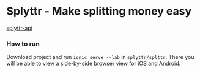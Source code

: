 # Splyttr - Make splitting money easy

[splyttr-api][1]

### How to run

Download project and run `ionic serve --lab` in `splyttr/splttr`.
There you will be able to view a side-by-side browser view for iOS and Android.


[1]: splyttr-api/README.md
